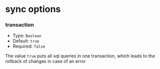 # sync options

### transaction

* Type: `Boolean`
* Default: `true`
* Required: `false`

The value `true` puts all sql queries in one transaction, which leads to the rollback of changes in case of an error
